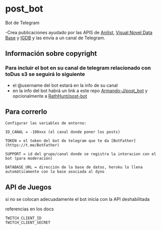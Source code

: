 # post_bot

Bot de Telegram

-Crea publicaciones ayudado por las APIS de [Anilist](https://anilist.gitbook.io/anilist-apiv2-docs/), [Visual Novel Data Base](https://vndb.org) y [IGDB](https://api-docs.igdb.com/) y las envía a un canal de Telegram.

## Información sobre copyright

### Para incluir el bot en su canal de telegram relacionado con toDus s3 se seguirá lo siguiente

- el @username del bot estará en la info de su canal
- en la info del bot habrá un link a este repo [Armando-J/post_bot](https://github.com/Armando-J/post_bot) y opcionalmente a [RathHunt/post-bot](https://github.com/RathHunt/post_bot)

## Para correrlo

    Configurar las variables de entorno:

    ID_CANAL = -100xxx (el canal donde poner los posts)

    TOKEN = el token del bot de telegram que te da [BotFather](https://t.me/BotFather)

    SUPPORT = id del grupo/canal donde se registra la interacion con el bot (para moderación)

    DATABASE_URL = dirección de la base de datos, heroku lo llena automáticamente con la base asociada al dyno

## API de Juegos

si no se colocan adecuadamente el bot inicia con la API deshabilitada

referencias en los docs

    TWITCH_CLIENT_ID
    TWITCH_CLIENT_SECRET
